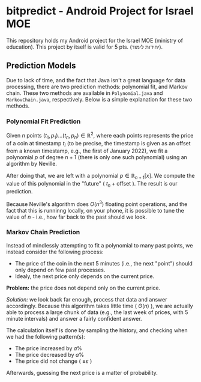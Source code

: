 # bitpredict - Android Project for Israel MOE

This repository holds my Android project for the Israel MOE (ministry of education). This project by itself is valid for 5 pts. (יחידות לימוד).

## Prediction Models

Due to lack of time, and the fact that Java isn't a great language for data processing, there are two prediction methods: polynomial fit, and Markov chain. These two methods are available in `Polynomial.java` and `MarkovChain.java`, respectively. Below is a simple explanation for these two methods.

### Polynomial Fit Prediction

Given $n$ points $(t_1, p_1) \ldots (t_n, p_n) \in \mathbb{R}^2$, where each points represents the price of a coin at timestamp $t_i$ (to be precise, the timestamp is given as an offset from a known timestamp, e.g., the first of January 2022), we fit a polynomial $p$ of degree $n + 1$ (there is only one such polynomial) using an algorithm by Neville.

After doing that, we are left with a polynomial $p \in \mathbb{R}_{n+1}[x]$. We compute the value of this polynomial in the "future" ( $t_n + \text{offset}$ ). The result is our prediction.

Because Neville's algorithm does $O(n^3)$ floating point operations, and the fact that this is runninng locally, on your phone, it is possible to tune the value of $n$ - i.e., how far back to the past should we look.

### Markov Chain Prediction

Instead of mindlessly attempting to fit a polynomial to many past points, we instead consider the following process:

- The price of the coin in the next 5 minutes (i.e., the next "point") should only depend on few past processes.
- Idealy, the next price only depends on the current price.

**Problem:** the price does not depend only on the current price.

*Solution:* we look back far enough, process that data and answer accordingly. Because this algorithm takes little time ( $\Theta(n)$ ), we are actually able to process a large chunk of data (e.g., the last week of prices, with 5 minute intervals) and answer a fairly confident answer.

The calculation itself is done by sampling the history, and checking when we had the following pattern(s):

- The price increased by $a \%$
- The price decreased by $a \%$
- The price did not change ( $\pm \varepsilon$ )

Afterwards, guessing the next price is a matter of probability. 
